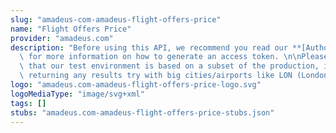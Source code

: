 ```yaml
---
slug: "amadeus-com-amadeus-flight-offers-price"
name: "Flight Offers Price"
provider: "amadeus.com"
description: "Before using this API, we recommend you read our **[Authorization Guide](https://developers.amadeus.com/self-service/apis-docs/guides/authorization-262)**\
  \ for more information on how to generate an access token. \n\nPlease also be aware\
  \ that our test environment is based on a subset of the production, if you are not\
  \ returning any results try with big cities/airports like LON (London) or NYC (New-York)."
logo: "amadeus.com-amadeus-flight-offers-price-logo.svg"
logoMediaType: "image/svg+xml"
tags: []
stubs: "amadeus.com-amadeus-flight-offers-price-stubs.json"
---
```

